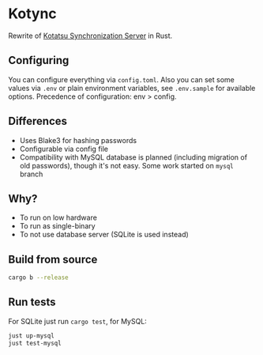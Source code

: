 # Kotync

Rewrite of [Kotatsu Synchronization Server](https://github.com/KotatsuApp/kotatsu-syncserver) in Rust.

## Configuring

You can configure everything via `config.toml`. Also you can set some values via `.env` or plain environment variables, see `.env.sample` for available options. Precedence of configuration: env > config.

## Differences

- Uses Blake3 for hashing passwords
- Configurable via config file
- Compatibility with MySQL database is planned (including migration of old passwords), though it's not easy. Some work started on `mysql` branch

## Why?

- To run on low hardware
- To run as single-binary
- To not use database server (SQLite is used instead)

## Build from source

```sh
cargo b --release
```

## Run tests

For SQLite just run `cargo test`, for MySQL:

```sh
just up-mysql
just test-mysql
```
